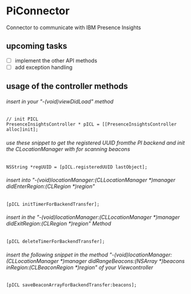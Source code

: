 # PiConnector
Connector to communicate with IBM Presence Insights

## upcoming tasks
- [ ] implement the other API methods 
- [ ] add exception handling

## usage of the controller methods

###### insert in your "-(void)viewDidLoad" method 
<pre><code>// init PICL
PresenceInsightsController * pICL = [[PresenceInsightsController alloc]init];</pre></code>

###### use these snippet to get the registered UUID fromthe PI backend and init the CLocationManager with for scanning beacons
<pre><code>NSString *regUUID = [pICL.registeredUUID lastObject];</pre></code>

###### insert into "-(void)locationManager:(CLLocationManager *)manager didEnterRegion:(CLRegion *)region"
<pre><code>[pICL initTimerForBackendTransfer];</pre></code>

###### insert in the "-(void)locationManager:(CLLocationManager *)manager didExitRegion:(CLRegion *)region" Method 
<pre><code>[pICL deleteTimerForBackendTransfer];</pre></code>

###### insert the following snippet in the method "-(void)locationManager:(CLLocationManager *)manager didRangeBeacons:(NSArray *)beacons inRegion:(CLBeaconRegion *)region" of your Viewcontroller
<pre><code>[pICL saveBeaconArrayForBackendTransfer:beacons];</pre></code>